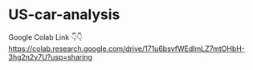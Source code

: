 # US-car-analysis
Google Colab Link 👇👇
https://colab.research.google.com/drive/171u6bsvfWEdImLZ7mtOHbH-3hg2n2y7U?usp=sharing
